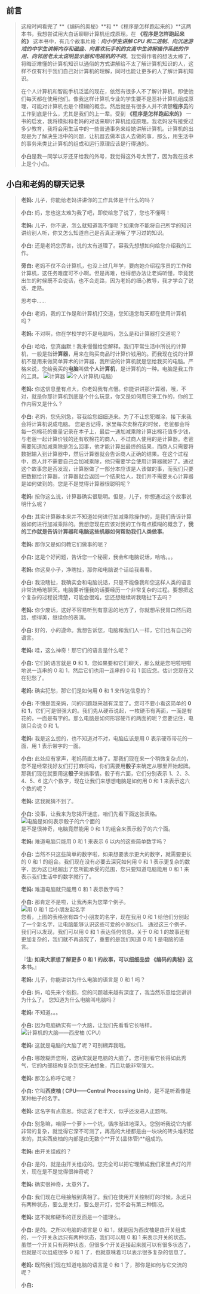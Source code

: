 ## 前言

> 这段时间看完了 **《编码的奥秘》**和 **《程序是怎样跑起来的》**这两本书，我想尝试用大白话聊聊计算机组成原理。在 **《程序是怎样跑起来的》** 这本书中，有几个故事片段：***向小学生讲解 CPU 和二进制、向沉迷游戏的中学生讲解内存和磁盘、向喜欢玩手机的女高中生讲解操作系统的作用、向邻居老太太说明显示器和电视机的不同***。我觉得作者的想法太棒了，将晦涩难懂的计算机知识以通俗的方式讲解给不太了解计算机知识的人，这样不仅有利于我们自己对计算机的理解，同时也能让更多的人了解计算机知识。  
> 
>  在个人计算机和智能手机泛滥的现在，依然有很多人不了解计算机，即使他们每天都在使用他们。像我这样计算机专业的学生要不是恶补计算机组成原理，可能对计算机也是个模糊的概念。然后就是有很多人并不清楚**程序员**的工作到底是什么，尤其是我们的上一辈。受到 **《程序是怎样跑起来的》** 一书的启发，我将模拟和老妈的对话来聊计算机组成原理。我老妈没有接受过多少教育，我将会用生活中的一些普通事务来给她讲解计算机。计算机的出现是为了解决生活中的问题，让机器去做本该人去做的事，那么，用生活中的事务来类比计算机的组成和运行原理应该是行得通的。 
>
> **小白**是我一同学以牙还牙给我的外号，我觉得这外号太赞了，因为我在技术上是个小白。

## 小白和老妈的聊天记录

> **老妈:** 儿子，你能给老妈讲讲你的工作具体是干什么的吗？  
>
> **小白:** 妈，您也这太难为我了吧，即使给您了说了，您也不懂啊！  
>
> **老妈:** 儿子，你不说，怎么就知道我不懂呢？如果你不能将自己所学的知识讲给别人听，你又怎么知道自己是否真正理解了学习过的知识。
>
> **小白:** 还是老妈您厉害，说的太有道理了。容我先想想如何给您介绍我的工作。
>
> **旁白:** 老妈不仅不会计算机，也没上过几年学，要向她介绍程序员的工作和计算机，这任务难度可不小啊。但是再难，也得想办法让老妈听懂，毕竟我出生的时候既不会说话，也不会走路，因为老妈的细心教导，我才学会了说话、走路。
>
> 思考中......
> 
> **小白:** 老妈，我的工作是和计算机打交道，您知道您每天都在使用计算机吗？
> 
> **老妈:** 不对啊，你在学校学的不是电脑吗，怎么是和计算器打交道呢？
>
> **小白:** 哈哈，您真幽默！我来慢慢给您解释。我们平常生活中所说的计算机，一般是指**计算器**，用来在购买商品时计算价钱用的。而我现在说的计算机不是用来做简单算术的计算器，我所说的计算机就是您给我买的电脑。严格来说，您给我买的**电脑**叫做**个人计算机**，是计算机的一种。电脑是我工作的工具。
![计算器](http://upload-images.jianshu.io/upload_images/2180894-5abc881688df65c8.png?imageMogr2/auto-orient/strip%7CimageView2/2/w/1240)
![个人计算机(电脑)](http://upload-images.jianshu.io/upload_images/2180894-eb67b4a3ba53b6b4.png?imageMogr2/auto-orient/strip%7CimageView2/2/w/1240)    
>
> **老妈:** 你这信息量有点大，你老妈我有点懵。你能讲讲那计算器，哦，不对，就是你那计算机到底是个什么玩意，你又是如何用它来工作的，你的工作内容又是什么？
> 
> **小白:** 老妈，您先别急，容我给您细细道来。为了不让您犯糊涂，接下来我会将计算机说成电脑。
>您是否记得，家里每次卖棉花的时候，老爸都会将每一包棉花的重量记录在本子上，最后一通加减乘除计算出棉花值多少钱，与老爸一起计算价钱的还有收棉花的商人，不过商人使用的是计算器。老爸需要知道加减乘除是怎么回事，他才能计算出最终的结果，而商人只需要将数据输入到计算器中，然后计算器就会告诉商人正确的结果。在这个过程中，商人并不需要自己会加减乘除，他只需要学会使用计算器就好了。通过这个故事您是否发现，计算器做了一部分本应该是人该做的事，而我们只要把数据给计算器，计算器就会返回一个结果给人，我们并不需要关心计算器是如何做到的。您是不是觉得计算器很聪明呢？
>
> **老妈:** 按你这么说，计算器确实很聪明。但是，儿子，你想通过这个故事说明什么呢？
>
> **小白:** 其实计算器本来并不知道如何进行加减乘除操作的，是我们告诉计算器如何进行加减乘除的。我想您现在应该对我的工作有点模糊的概念了，**我的工作就是告诉计算器和电脑这些机器如何帮助我们人类做事**。
>
> **老妈:** 那你又是如何教它们做事的呢？
>
> **小白:** 这是个好问题，告诉您一个秘密，我会和电脑说话，哈哈。。。
>
> **老妈:** 你这臭小子，净瞎扯，那你和电脑说个话给我看看。
>
> **小白:** 我没瞎扯，我确实会和电脑说话，只是不能像我和您这样人类的语言非常流畅地聊天。电脑要听懂我的话要经历一个非常复杂的过程。要想把这个复杂的过程说清楚，可能会很难，您还想继续听我瞎扯下去吗？
>
> **老妈:** 你少废话，这好不容易听到有意思的地方了，你就想吊我胃口然后跑路，想得美，继续你的表演。
>
> **小白:** 好的，小的遵命。我想告诉您，电脑和我们人一样，它们也有自己的语言。
>
> **老妈:** 哇，这么神奇！那它们的语言是什么呢？
>
> **小白:** 它们的语言就是 **0** 和 **1**，您如果要和它们聊天，那么就是您吧啦吧啦地说一连串的 0 和 1，然后它们也用一连串的 0 和 1 回应您。估计您现在又在犯愁了。
> 
> **老妈:** 确实犯愁，那它们是如何用 **0** 和 **1** 来传达信息的？
>
> **小白:** 不愧是我亲妈，问的问题越来越有深度了。您可不要小看这简单的 **0** 和 **1**，它们可是很强大的。我们先从硬币说起，一枚硬币有两面，一面是有花的，一面是有字的。那么电脑是如何形容硬币的两面的呢？您要记住，电脑只会说 0 和 1。
>
> **老妈:** 我是这么想的，也不知道对不对，电脑应该是用 0 表示硬币带花的一面，用 1 表示带字的一面。
> 
> **小白:** 此处应有掌声，老妈简直太棒了。那我们现在来一个稍微复杂点的，您不是经常找好友们打打麻将吗，你们需要用**骰子**来确定从哪里开始起牌。那我们现在就要用这**骰子**来搞事情。骰子有六面，它们分别表示 1、2、3、4、5、6 这六个数字，现在让我们来想想电脑是如何用 0 和 1 来表示这六个数的呢？
>
> **老妈:** 这我就猜不到了。
>
> **小白:** 没事，让我来为您揭开谜底，咱们先看下面这张表格。
> ![电脑是如何表示骰子的六个面的](http://upload-images.jianshu.io/upload_images/2180894-456a1099ed8ef81e.png?imageMogr2/auto-orient/strip%7CimageView2/2/w/1240)    
> 是不是很神奇，电脑竟然能用 0 和 1 的组合来表示骰子的六个面。
>
> **老妈:** 难道电脑只能用 0 和 1 来表示 6 以内的这些简单数字吗？
>
> **小白:** 当然不只这些简单的数字啦，如果想要表示更大的数字，就需要更长的 0 和 1 的组合。我们现在没有必要去深究如何用 0 和 1 表示更复杂的数字，因为这已经超出了您所能承受的范围，您只要知道电脑能用 0 和 1 来表示我们生活中的数字就行了。
>
> **老妈:** 难道电脑就只能用 0 和 1 表示数字吗？
> 
> **小白:** 那肯定不是啦，让我再来为您举个例子。
> ![用 0 和 1 给小朋友起名字](http://upload-images.jianshu.io/upload_images/2180894-ccb753377b6eadf2.PNG?imageMogr2/auto-orient/strip%7CimageView2/2/w/1240)      
> 您看，上图的表格张有四个小朋友的名字，现在我用 0 和 1 给他们分别起了一个新名字，让电脑能够认识这些可爱的小家伙们。
> 通过这三个例子，我们可以发现，我们可以用 0 和 1 表达任何信息。关于 0 和 1 的故事还有更加复杂的，我们就不再追究了，重要的是我们知道 0 和 1 是电脑的语言。
>
>『**注: 如果大家想了解更多 0 和 1 的故事，可以细细品尝 《编码的奥秘》这本书。**』
>
> **老妈:** 儿子，你能讲讲为什么电脑的语言是 0 和 1 吗？
>
> **小白:** 妈，咱先来个抱抱，您的问题越来越有深度了，我当然乐意给您讲讲为什么了。
> 您知道为什么电脑叫电脑吗？
>
> **老妈:** 不知道。。。
>
> **小白:** 因为电脑确实有一个大脑，让我们先看看它长啥样。
> ![计算机的大脑——西皮柚 (CPU)](http://upload-images.jianshu.io/upload_images/2180894-924254643c2676c9.png?imageMogr2/auto-orient/strip%7CimageView2/2/w/1240)      
>
> **老妈:** 这就是电脑的大脑了呢？可别糊弄我哦。
>
> **小白:** 哪敢糊弄您啊，这确实就是电脑的大脑了。您可别看它长得如此秀气，它的内部结构复杂到您无法想象，而且功能非常强大。
>
> **老妈:** 那怎么称呼它呢？
>
> **小白:** 它叫**西皮柚 ( CPU——Central Processing Unit)**，是不是听着像是某种柚子的名字。
>
> **老妈:** 这名字有点意思。你这说了老半天，似乎还没进入正题啊。
>
> **小白:** 别急嘛，咱得一个萝卜一个坑，循序渐进地深入。您别听我说它内部非常的复杂，就觉得它深不可测了，再高的大楼都是由一块块的砖头堆积起来的，其实西皮柚的内部是由无数个**开关(晶体管)**组成的。
>
> **老妈:** 由开关组成的？
>
> **小白:** 是的，就是由开关组成的。您完全可以把它理解成我们家里点灯的开关，现在是不是觉得很神奇呢？
>
> **老妈:** 确实很神奇，太意外了。
>
> **小白:** 我们现在已经接触到真相了。我们在使用开关控制灯的时候，永远只有两种状态，要么是关灯，要么是开灯，觉不会有第三种情况。
> 
> **老妈:** 这不就和硬币的正反面是一个道理么。
>
> **小白:** 是的。之所以电脑的语言是 0 和 1，就是因为西皮柚是由开关组成的，一个开关永远只有两种状态，我们可以用 0 和 1 来表示开关的状态。虽然一个开关只有两种状态，但很多个开关连接起来就可以有很多状态了，也就是可以组成很多 0 和 1 了，也就意味着可以表示很多复杂的信息了。
>
> **老妈:** 既然我们现在知道电脑的语言是 0 和 1 了，那你是如何与它交流的呢？
>
> **小白:** 





